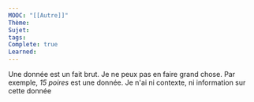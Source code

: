 ```yaml
---
MOOC: "[[Autre]]"
Thème: 
Sujet: 
tags: 
Complete: true
Learned:
---
```


Une donnée est un fait brut. Je ne peux pas en faire grand chose. Par exemple, _15 poires_ est une donnée. Je n'ai ni contexte, ni information sur cette donnée

